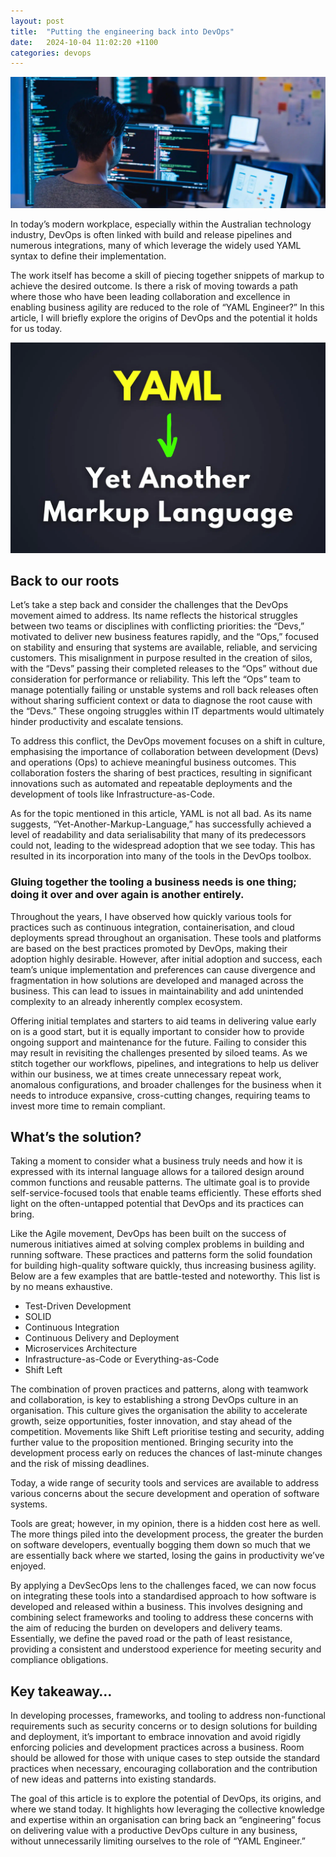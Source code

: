 ```yaml
---
layout: post
title:  "Putting the engineering back into DevOps"
date:   2024-10-04 11:02:20 +1100
categories: devops
---
```


![Engineer at work](/assets/images/2024-10-04/AdobeStock_784304975-2500px-2060x860.jpg.webp)

In today’s modern workplace, especially within the Australian technology industry, DevOps is often linked with build and release pipelines and numerous integrations, many of which leverage the widely used YAML syntax to define their implementation.

The work itself has become a skill of piecing together snippets of markup to achieve the desired outcome. Is there a risk of moving towards a path where those who have been leading collaboration and excellence in enabling business agility are reduced to the role of “YAML Engineer?” In this article, I will briefly explore the origins of DevOps and the potential it holds for us today.

![Yet Another Markup Language](/assets/images/2024-10-04/AdobeStock_867743114-2500px-2048x1366.jpg.webp)

## Back to our roots

Let’s take a step back and consider the challenges that the DevOps movement aimed to address. Its name reflects the historical struggles between two teams or disciplines with conflicting priorities: the “Devs,” motivated to deliver new business features rapidly, and the “Ops,” focused on stability and ensuring that systems are available, reliable, and servicing customers. This misalignment in purpose resulted in the creation of silos, with the “Devs” passing their completed releases to the “Ops” without due consideration for performance or reliability. This left the “Ops” team to manage potentially failing or unstable systems and roll back releases often without sharing sufficient context or data to diagnose the root cause with the “Devs.” These ongoing struggles within IT departments would ultimately hinder productivity and escalate tensions.

To address this conflict, the DevOps movement focuses on a shift in culture, emphasising the importance of collaboration between development (Devs) and operations (Ops) to achieve meaningful business outcomes. This collaboration fosters the sharing of best practices, resulting in significant innovations such as automated and repeatable deployments and the development of tools like Infrastructure-as-Code.

As for the topic mentioned in this article, YAML is not all bad. As its name suggests, “Yet-Another-Markup-Language,” has successfully achieved a level of readability and data serialisability that many of its predecessors could not, leading to the widespread adoption that we see today. This has resulted in its incorporation into many of the tools in the DevOps toolbox.

### Gluing together the tooling a business needs is one thing; doing it over and over again is another entirely.

Throughout the years, I have observed how quickly various tools for practices such as continuous integration, containerisation, and cloud deployments spread throughout an organisation. These tools and platforms are based on the best practices promoted by DevOps, making their adoption highly desirable. However, after initial adoption and success, each team’s unique implementation and preferences can cause divergence and fragmentation in how solutions are developed and managed across the business. This can lead to issues in maintainability and add unintended complexity to an already inherently complex ecosystem.

Offering initial templates and starters to aid teams in delivering value early on is a good start, but it is equally important to consider how to provide ongoing support and maintenance for the future. Failing to consider this may result in revisiting the challenges presented by siloed teams. As we stitch together our workflows, pipelines, and integrations to help us deliver within our business, we at times create unnecessary repeat work, anomalous configurations, and broader challenges for the business when it needs to introduce expansive, cross-cutting changes, requiring teams to invest more time to remain compliant.

## What’s the solution?

Taking a moment to consider what a business truly needs and how it is expressed with its internal language allows for a tailored design around common functions and reusable patterns. The ultimate goal is to provide self-service-focused tools that enable teams efficiently. These efforts shed light on the often-untapped potential that DevOps and its practices can bring.

Like the Agile movement, DevOps has been built on the success of numerous initiatives aimed at solving complex problems in building and running software. These practices and patterns form the solid foundation for building high-quality software quickly, thus increasing business agility. Below are a few examples that are battle-tested and noteworthy. This list is by no means exhaustive.

- Test-Driven Development
- SOLID
- Continuous Integration
- Continuous Delivery and Deployment
- Microservices Architecture
- Infrastructure-as-Code or Everything-as-Code
- Shift Left

The combination of proven practices and patterns, along with teamwork and collaboration, is key to establishing a strong DevOps culture in an organisation. This culture gives the organisation the ability to accelerate growth, seize opportunities, foster innovation, and stay ahead of the competition. Movements like Shift Left prioritise testing and security, adding further value to the proposition mentioned. Bringing security into the development process early on reduces the chances of last-minute changes and the risk of missing deadlines.

Today, a wide range of security tools and services are available to address various concerns about the secure development and operation of software systems.

Tools are great; however, in my opinion, there is a hidden cost here as well. The more things piled into the development process, the greater the burden on software developers, eventually bogging them down so much that we are essentially back where we started, losing the gains in productivity we’ve enjoyed.

By applying a DevSecOps lens to the challenges faced, we can now focus on integrating these tools into a standardised approach to how software is developed and released within a business. This involves designing and combining select frameworks and tooling to address these concerns with the aim of reducing the burden on developers and delivery teams. Essentially, we define the paved road or the path of least resistance, providing a consistent and understood experience for meeting security and compliance obligations.

## Key takeaway…

In developing processes, frameworks, and tooling to address non-functional requirements such as security concerns or to design solutions for building and deployment, it’s important to embrace innovation and avoid rigidly enforcing policies and development practices across a business. Room should be allowed for those with unique cases to step outside the standard practices when necessary, encouraging collaboration and the contribution of new ideas and patterns into existing standards.

The goal of this article is to explore the potential of DevOps, its origins, and where we stand today. It highlights how leveraging the collective knowledge and expertise within an organisation can bring back an “engineering” focus on delivering value with a productive DevOps culture in any business, without unnecessarily limiting ourselves to the role of “YAML Engineer.”
